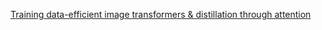 [Training data-efficient image transformers & distillation through attention](https://arxiv.org/pdf/2012.12877.pdf)
